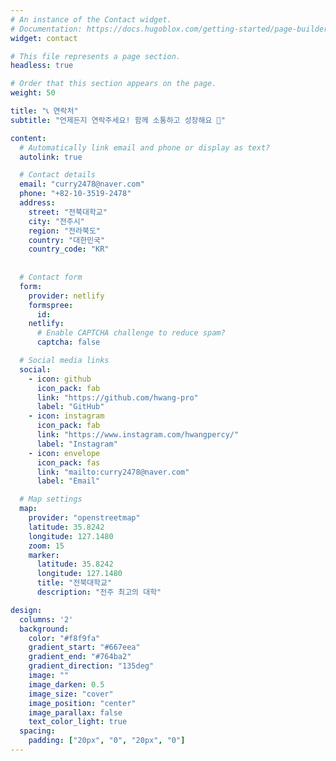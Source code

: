 ```yaml
---
# An instance of the Contact widget.
# Documentation: https://docs.hugoblox.com/getting-started/page-builder/
widget: contact

# This file represents a page section.
headless: true

# Order that this section appears on the page.
weight: 50

title: "📞 연락처"
subtitle: "언제든지 연락주세요! 함께 소통하고 성장해요 🚀"

content:
  # Automatically link email and phone or display as text?
  autolink: true

  # Contact details
  email: "curry2478@naver.com"
  phone: "+82-10-3519-2478"
  address:
    street: "전북대학교"
    city: "전주시"
    region: "전라북도"
    country: "대한민국"
    country_code: "KR"
  
  
  # Contact form
  form:
    provider: netlify
    formspree:
      id:
    netlify:
      # Enable CAPTCHA challenge to reduce spam?
      captcha: false

  # Social media links
  social:
    - icon: github
      icon_pack: fab
      link: "https://github.com/hwang-pro"
      label: "GitHub"
    - icon: instagram
      icon_pack: fab
      link: "https://www.instagram.com/hwangpercy/"
      label: "Instagram"
    - icon: envelope
      icon_pack: fas
      link: "mailto:curry2478@naver.com"
      label: "Email"

  # Map settings
  map:
    provider: "openstreetmap"
    latitude: 35.8242
    longitude: 127.1480
    zoom: 15
    marker:
      latitude: 35.8242
      longitude: 127.1480
      title: "전북대학교"
      description: "전주 최고의 대학"

design:
  columns: '2'
  background:
    color: "#f8f9fa"
    gradient_start: "#667eea"
    gradient_end: "#764ba2"
    gradient_direction: "135deg"
    image: ""
    image_darken: 0.5
    image_size: "cover"
    image_position: "center"
    image_parallax: false
    text_color_light: true
  spacing:
    padding: ["20px", "0", "20px", "0"]
---
```

